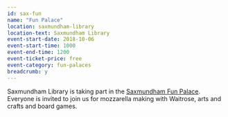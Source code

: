 ```yaml
---
id: sax-fun
name: "Fun Palace"
location: saxmundham-library
location-text: Saxmundham Library
event-start-date: 2018-10-06
event-start-time: 1000
event-end-time: 1200
event-ticket-price: free
event-category: fun-palaces
breadcrumb: y
---
```


Saxmundham Library is taking part in the [Saxmundham Fun Palace](http://funpalaces.co.uk/discover/saxmundham-fun-palace-2/). Everyone is invited to join us for mozzarella making with Waitrose, arts and crafts and board games.
